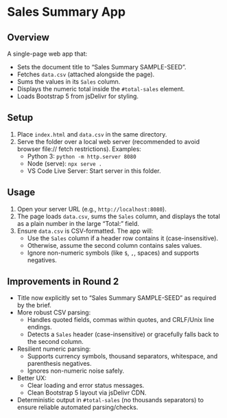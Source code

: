 # Sales Summary App

## Overview
A single-page web app that:
- Sets the document title to “Sales Summary SAMPLE-SEED”.
- Fetches `data.csv` (attached alongside the page).
- Sums the values in its `Sales` column.
- Displays the numeric total inside the `#total-sales` element.
- Loads Bootstrap 5 from jsDelivr for styling.

## Setup
1. Place `index.html` and `data.csv` in the same directory.
2. Serve the folder over a local web server (recommended to avoid browser file:// fetch restrictions). Examples:
   - Python 3: `python -m http.server 8080`
   - Node (serve): `npx serve .`
   - VS Code Live Server: Start server in this folder.

## Usage
1. Open your server URL (e.g., `http://localhost:8080`).
2. The page loads `data.csv`, sums the `Sales` column, and displays the total as a plain number in the large “Total:” field.
3. Ensure `data.csv` is CSV-formatted. The app will:
   - Use the `Sales` column if a header row contains it (case-insensitive).
   - Otherwise, assume the second column contains sales values.
   - Ignore non-numeric symbols (like `$`, `,`, spaces) and supports negatives.

## Improvements in Round 2
- Title now explicitly set to “Sales Summary SAMPLE-SEED” as required by the brief.
- More robust CSV parsing:
  - Handles quoted fields, commas within quotes, and CRLF/Unix line endings.
  - Detects a `Sales` header (case-insensitive) or gracefully falls back to the second column.
- Resilient numeric parsing:
  - Supports currency symbols, thousand separators, whitespace, and parenthesis negatives.
  - Ignores non-numeric noise safely.
- Better UX:
  - Clear loading and error status messages.
  - Clean Bootstrap 5 layout via jsDelivr CDN.
- Deterministic output in `#total-sales` (no thousands separators) to ensure reliable automated parsing/checks.